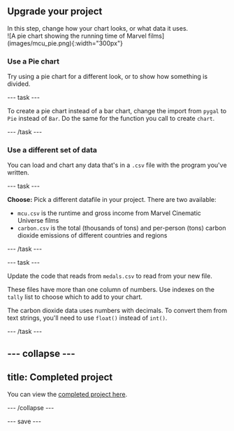 ## Upgrade your project

<div style="display: flex; flex-wrap: wrap">
<div style="flex-basis: 200px; flex-grow: 1; margin-right: 15px;">
In this step, change how your chart looks, or what data it uses.
</div>
<div>
![A pie chart showing the running time of Marvel films](images/mcu_pie.png){:width="300px"}
</div>
</div>

### Use a Pie chart
Try using a pie chart for a different look, or to show how something is divided.

--- task ---

To create a pie chart instead of a bar chart, change the import from `pygal` to `Pie` instead of `Bar`. Do the same for the function you call to create `chart`. 

--- /task ---

### Use a different set of data
You can load and chart any data that's in a `.csv` file with the program you've written.

--- task ---

**Choose:** Pick a different datafile in your project. There are two available:

 - `mcu.csv` is the runtime and gross income from Marvel Cinematic Universe films
 - `carbon.csv` is the total (thousands of tons) and per-person (tons) carbon dioxide emissions of different countries and regions

--- /task ---

--- task ---

Update the code that reads from `medals.csv` to read from your new file. 

These files have more than one column of numbers. Use indexes on the `tally` list to choose which to add to your chart. 

The carbon dioxide data uses numbers with decimals. To convert them from text strings, you'll need to use `float()` instead of `int()`.

--- /task ---

--- collapse ---
---
title: Completed project
---

You can view the [completed project here](https://trinket.io/python/1f312ddc4c).

--- /collapse ---

--- save ---